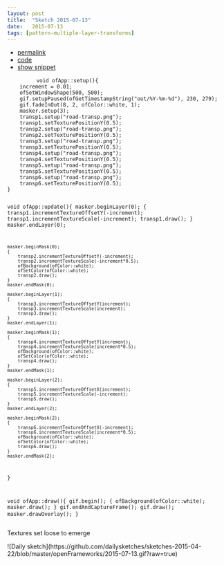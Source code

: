 ```yaml
---
layout: post
title:  "Sketch 2015-07-13"
date:   2015-07-13
tags: [pattern-multiple-layer-transforms]
---
```

<div class="code">
    <ul>
		<li><a href="{% post_url 2015-07-13-sketch %}">permalink</a></li>
		<li><a href="https://github.com/dailysketches/dailySketches/tree/master/sketches/2015-07-13">code</a></li>
		<li><a href="#" class="snippet-button">show snippet</a></li>
	</ul>
    <pre class="snippet">
        <code class="cpp">void ofApp::setup(){
    increment = 0.01;
    ofSetWindowShape(500, 500);
    gif.setupPaused(ofGetTimestampString("out/%Y-%m-%d"), 230, 279);
    gif.fadeInOut(8, 2, ofColor::white, 1);
    masker.setup(3);
    transp1.setup("road-transp.png");
    transp1.setTexturePositionY(0.5);
    transp2.setup("road-transp.png");
    transp2.setTexturePositionY(0.5);
    transp3.setup("road-transp.png");
    transp3.setTexturePositionY(0.5);
    transp4.setup("road-transp.png");
    transp4.setTexturePositionY(0.5);
    transp5.setup("road-transp.png");
    transp5.setTexturePositionY(0.5);
    transp6.setup("road-transp.png");
    transp6.setTexturePositionY(0.5);
}

void ofApp::update(){
    masker.beginLayer(0);
    {
        transp1.incrementTextureOffsetY(-increment);
        transp1.incrementTextureScale(-increment);
        transp1.draw();
    }
    masker.endLayer(0);

    masker.beginMask(0);
    {
        transp2.incrementTextureOffsetY(-increment);
        transp2.incrementTextureScale(-increment*0.5);
        ofBackground(ofColor::white);
        ofSetColor(ofColor::white);
        transp2.draw();
    }
    masker.endMask(0);
    
    masker.beginLayer(1);
    {
        transp3.incrementTextureOffsetY(increment);
        transp3.incrementTextureScale(increment);
        transp3.draw();
    }
    masker.endLayer(1);
    
    masker.beginMask(1);
    {
        transp4.incrementTextureOffsetY(increment);
        transp4.incrementTextureScale(increment*0.5);
        ofBackground(ofColor::white);
        ofSetColor(ofColor::white);
        transp4.draw();
    }
    masker.endMask(1);
    
    masker.beginLayer(2);
    {
        transp5.incrementTextureOffsetX(increment);
        transp5.incrementTextureScale(-increment);
        transp5.draw();
    }
    masker.endLayer(2);
    
    masker.beginMask(2);
    {
        transp6.incrementTextureOffsetX(-increment);
        transp6.incrementTextureScale(increment*0.5);
        ofBackground(ofColor::white);
        ofSetColor(ofColor::white);
        transp6.draw();
    }
    masker.endMask(2);
}

void ofApp::draw(){
    gif.begin();
    {
        ofBackground(ofColor::white);
        masker.draw();
    }
    gif.endAndCaptureFrame();
    gif.draw();
    masker.drawOverlay();
}</code>
    </pre>
</div>
<p class="description">Textures set loose to emerge</p>
![Daily sketch](https://github.com/dailysketches/sketches-2015-04-22/blob/master/openFrameworks/2015-07-13.gif?raw=true)
